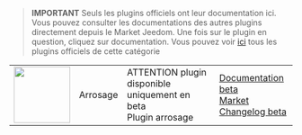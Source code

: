 
>**IMPORTANT**
>Seuls les plugins officiels ont leur documentation ici. Vous pouvez consulter les documentations des autres plugins directement depuis le Market Jeedom. Une fois sur le plugin en question, cliquez sur documentation.
>Vous pouvez voir [ici](https://market.jeedom.com/index.php?v=d&p=market&type=plugin&categorie=watering) tous les plugins officiels de cette catégorie


| | | | |
|--- | --- | --- | ---|
|<img src="./beta/._icon.png" class="pluginLogo" width="100" />|Arrosage|ATTENTION plugin disponible uniquement en beta<br/>Plugin arrosage|[Documentation beta](./beta/index.md)<br/>[Market](https://market.jeedom.com/index.php?v=d&p=market_display&id=4198)<br/>[Changelog beta](./beta/changelog.md)|
